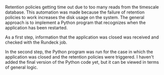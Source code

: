 Retention policies getting time out due to too many reads from the timescale database. This automation was made because the failure of retention policies to 
work increases the disk usage on the system.
The general approach is to implement a Python program that recognizes when the application has been restarted.

As a first step, information that the application was closed was received and checked with the Rundeck job.

In the second step, the Python program was run for the case in which the application was closed and the retention policies were triggered.
I haven't added the final version of the Python code yet, but it can be viewed in terms of general logic.
